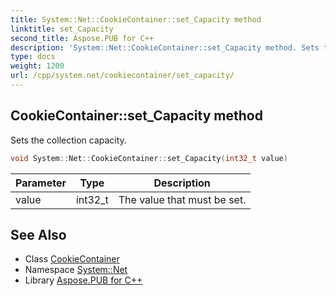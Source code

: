 ```yaml
---
title: System::Net::CookieContainer::set_Capacity method
linktitle: set_Capacity
second_title: Aspose.PUB for C++
description: 'System::Net::CookieContainer::set_Capacity method. Sets the collection capacity in C++.'
type: docs
weight: 1200
url: /cpp/system.net/cookiecontainer/set_capacity/
---
```

## CookieContainer::set_Capacity method


Sets the collection capacity.

```cpp
void System::Net::CookieContainer::set_Capacity(int32_t value)
```


| Parameter | Type | Description |
| --- | --- | --- |
| value | int32_t | The value that must be set. |

## See Also

* Class [CookieContainer](../)
* Namespace [System::Net](../../)
* Library [Aspose.PUB for C++](../../../)
